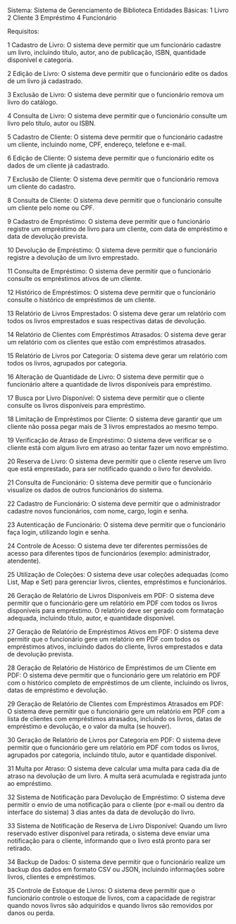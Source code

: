 Sistema: Sistema de Gerenciamento de Biblioteca
Entidades Básicas:
1 Livro
2 Cliente
3 Empréstimo
4 Funcionário

Requisitos:

1 Cadastro de Livro: O sistema deve permitir que um funcionário cadastre um livro, incluindo
título, autor, ano de publicação, ISBN, quantidade disponível e categoria.


2 Edição de Livro: O sistema deve permitir que o funcionário edite os dados de um livro já
cadastrado. 


3 Exclusão de Livro: O sistema deve permitir que o funcionário remova um livro do catálogo.


4 Consulta de Livro: O sistema deve permitir que o funcionário consulte um livro pelo título,
autor ou ISBN.


5 Cadastro de Cliente: O sistema deve permitir que o funcionário cadastre um cliente,
incluindo nome, CPF, endereço, telefone e e-mail.


6 Edição de Cliente: O sistema deve permitir que o funcionário edite os dados de um cliente já
cadastrado.


7 Exclusão de Cliente: O sistema deve permitir que o funcionário remova um cliente do
cadastro.


8 Consulta de Cliente: O sistema deve permitir que o funcionário consulte um cliente pelo
nome ou CPF.


9 Cadastro de Empréstimo: O sistema deve permitir que o funcionário registre um
empréstimo de livro para um cliente, com data de empréstimo e data de devolução
prevista.


10 Devolução de Empréstimo: O sistema deve permitir que o funcionário registre a
devolução de um livro emprestado.


11 Consulta de Empréstimo: O sistema deve permitir que o funcionário consulte os
empréstimos ativos de um cliente.


12 Histórico de Empréstimos: O sistema deve permitir que o funcionário consulte o
histórico de empréstimos de um cliente.


13 Relatório de Livros Emprestados: O sistema deve gerar um relatório com todos os
livros emprestados e suas respectivas datas de devolução.


14 Relatório de Clientes com Empréstimos Atrasados: O sistema deve gerar um
relatório com os clientes que estão com empréstimos atrasados.


15 Relatório de Livros por Categoria: O sistema deve gerar um relatório com todos os
livros, agrupados por categoria.


16 Alteração de Quantidade de Livro: O sistema deve permitir que o funcionário altere a
quantidade de livros disponíveis para empréstimo.


17 Busca por Livro Disponível: O sistema deve permitir que o cliente consulte os livros
disponíveis para empréstimo.


18 Limitação de Empréstimos por Cliente: O sistema deve garantir que um cliente não
possa pegar mais de 3 livros emprestados ao mesmo tempo.


19 Verificação de Atraso de Empréstimo: O sistema deve verificar se o cliente está com
algum livro em atraso ao tentar fazer um novo empréstimo.


20 Reserva de Livro: O sistema deve permitir que o cliente reserve um livro que está
emprestado, para ser notificado quando o livro for devolvido.


21 Consulta de Funcionário: O sistema deve permitir que o funcionário visualize os dados
de outros funcionários do sistema.


22 Cadastro de Funcionário: O sistema deve permitir que o administrador cadastre novos
funcionários, com nome, cargo, login e senha.


23 Autenticação de Funcionário: O sistema deve permitir que o funcionário faça login,
utilizando login e senha.


24 Controle de Acesso: O sistema deve ter diferentes permissões de acesso para
diferentes tipos de funcionários (exemplo: administrador, atendente).


25 Utilização de Coleções: O sistema deve usar coleções adequadas (como List, Map e
Set) para gerenciar livros, clientes, empréstimos e funcionários.


26 Geração de Relatório de Livros Disponíveis em PDF: O sistema deve permitir que o
funcionário gere um relatório em PDF com todos os livros disponíveis para empréstimo.
O relatório deve ser gerado com formatação adequada, incluindo título, autor, e
quantidade disponível.


27 Geração de Relatório de Empréstimos Ativos em PDF: O sistema deve permitir que o
funcionário gere um relatório em PDF com todos os empréstimos ativos, incluindo dados
do cliente, livros emprestados e data de devolução prevista.


28 Geração de Relatório de Histórico de Empréstimos de um Cliente em PDF: O
sistema deve permitir que o funcionário gere um relatório em PDF com o histórico
completo de empréstimos de um cliente, incluindo os livros, datas de empréstimo e
devolução.


29 Geração de Relatório de Clientes com Empréstimos Atrasados em PDF: O sistema
deve permitir que o funcionário gere um relatório em PDF com a lista de clientes com
empréstimos atrasados, incluindo os livros, datas de empréstimo e devolução, e o valor
da multa (se houver).


30 Geração de Relatório de Livros por Categoria em PDF: O sistema deve permitir que o
funcionário gere um relatório em PDF com todos os livros, agrupados por categoria,
incluindo título, autor e quantidade disponível.


31 Multa por Atraso: O sistema deve calcular uma multa para cada dia de atraso na
devolução de um livro. A multa será acumulada e registrada junto ao empréstimo.


32 Sistema de Notificação para Devolução de Empréstimo: O sistema deve permitir o
envio de uma notificação para o cliente (por e-mail ou dentro da interface do sistema) 3
dias antes da data de devolução do livro.


33 Sistema de Notificação de Reserva de Livro Disponível: Quando um livro reservado
estiver disponível para retirada, o sistema deve enviar uma notificação para o cliente,
informando que o livro está pronto para ser retirado.

34 Backup de Dados: O sistema deve permitir que o funcionário realize um backup dos
dados em formato CSV ou JSON, incluindo informações sobre livros, clientes e
empréstimos.

35 Controle de Estoque de Livros: O sistema deve permitir que o funcionário controle o
estoque de livros, com a capacidade de registrar quando novos livros são adquiridos e
quando livros são removidos por danos ou perda.

